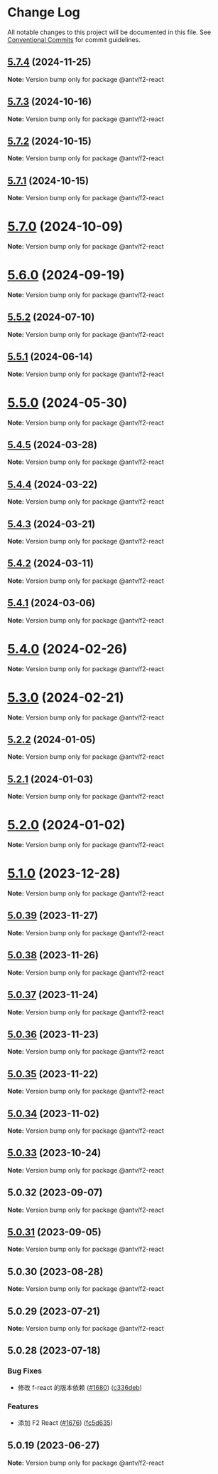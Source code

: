 # Change Log

All notable changes to this project will be documented in this file.
See [Conventional Commits](https://conventionalcommits.org) for commit guidelines.

## [5.7.4](https://github.com/antvis/f2/compare/v5.7.3...v5.7.4) (2024-11-25)

**Note:** Version bump only for package @antv/f2-react





## [5.7.3](https://github.com/antvis/f2/compare/v5.7.0...v5.7.3) (2024-10-16)

**Note:** Version bump only for package @antv/f2-react





## [5.7.2](https://github.com/antvis/f2/compare/v5.7.0...v5.7.2) (2024-10-15)

**Note:** Version bump only for package @antv/f2-react





## [5.7.1](https://github.com/antvis/f2/compare/v5.7.0...v5.7.1) (2024-10-15)

**Note:** Version bump only for package @antv/f2-react





# [5.7.0](https://github.com/antvis/f2/compare/v5.6.0...v5.7.0) (2024-10-09)

**Note:** Version bump only for package @antv/f2-react





# [5.6.0](https://github.com/antvis/f2/compare/v5.5.2...v5.6.0) (2024-09-19)

**Note:** Version bump only for package @antv/f2-react





## [5.5.2](https://github.com/antvis/f2/compare/v5.5.1...v5.5.2) (2024-07-10)

**Note:** Version bump only for package @antv/f2-react





## [5.5.1](https://github.com/antvis/f2/compare/v5.5.0...v5.5.1) (2024-06-14)

**Note:** Version bump only for package @antv/f2-react





# [5.5.0](https://github.com/antvis/f2/compare/v5.4.5...v5.5.0) (2024-05-30)

**Note:** Version bump only for package @antv/f2-react





## [5.4.5](https://github.com/antvis/f2/compare/v5.4.4...v5.4.5) (2024-03-28)

**Note:** Version bump only for package @antv/f2-react





## [5.4.4](https://github.com/antvis/f2/compare/v5.4.3...v5.4.4) (2024-03-22)

**Note:** Version bump only for package @antv/f2-react





## [5.4.3](https://github.com/antvis/f2/compare/v5.4.2...v5.4.3) (2024-03-21)

**Note:** Version bump only for package @antv/f2-react





## [5.4.2](https://github.com/antvis/f2/compare/v5.4.1...v5.4.2) (2024-03-11)

**Note:** Version bump only for package @antv/f2-react





## [5.4.1](https://github.com/antvis/f2/compare/v5.4.0...v5.4.1) (2024-03-06)

**Note:** Version bump only for package @antv/f2-react





# [5.4.0](https://github.com/antvis/f2/compare/v5.3.0...v5.4.0) (2024-02-26)

**Note:** Version bump only for package @antv/f2-react





# [5.3.0](https://github.com/antvis/f2/compare/v5.2.2...v5.3.0) (2024-02-21)

**Note:** Version bump only for package @antv/f2-react





## [5.2.2](https://github.com/antvis/f2/compare/v5.2.1...v5.2.2) (2024-01-05)

**Note:** Version bump only for package @antv/f2-react





## [5.2.1](https://github.com/antvis/f2/compare/v5.2.0...v5.2.1) (2024-01-03)

**Note:** Version bump only for package @antv/f2-react





# [5.2.0](https://github.com/antvis/f2/compare/v5.1.0...v5.2.0) (2024-01-02)

**Note:** Version bump only for package @antv/f2-react





# [5.1.0](https://github.com/antvis/f2/compare/v5.0.39...v5.1.0) (2023-12-28)

**Note:** Version bump only for package @antv/f2-react





## [5.0.39](https://github.com/antvis/f2/compare/v5.0.38...v5.0.39) (2023-11-27)

**Note:** Version bump only for package @antv/f2-react





## [5.0.38](https://github.com/antvis/f2/compare/v5.0.37...v5.0.38) (2023-11-26)

**Note:** Version bump only for package @antv/f2-react





## [5.0.37](https://github.com/antvis/f2/compare/v5.0.36...v5.0.37) (2023-11-24)

**Note:** Version bump only for package @antv/f2-react





## [5.0.36](https://github.com/antvis/f2/compare/v5.0.35...v5.0.36) (2023-11-23)

**Note:** Version bump only for package @antv/f2-react





## [5.0.35](https://github.com/antvis/f2/compare/v5.0.34...v5.0.35) (2023-11-22)

**Note:** Version bump only for package @antv/f2-react





## [5.0.34](https://github.com/antvis/f2/compare/v5.0.33...v5.0.34) (2023-11-02)

**Note:** Version bump only for package @antv/f2-react





## [5.0.33](https://github.com/antvis/f2/compare/v5.0.32...v5.0.33) (2023-10-24)

**Note:** Version bump only for package @antv/f2-react





## 5.0.32 (2023-09-07)

**Note:** Version bump only for package @antv/f2-react





## [5.0.31](https://github.com/antvis/f2/compare/v5.0.30...v5.0.31) (2023-09-05)

**Note:** Version bump only for package @antv/f2-react





## 5.0.30 (2023-08-28)

**Note:** Version bump only for package @antv/f2-react





## 5.0.29 (2023-07-21)

**Note:** Version bump only for package @antv/f2-react





## 5.0.28 (2023-07-18)


### Bug Fixes

* 修改 f-react 的版本依赖 ([#1680](https://github.com/antvis/f2/issues/1680)) ([c336deb](https://github.com/antvis/f2/commit/c336debf5331c16b47b022d09d391f665bba6531))


### Features

* 添加 F2 React ([#1676](https://github.com/antvis/f2/issues/1676)) ([fc5d635](https://github.com/antvis/f2/commit/fc5d6357700bd78b71acc95269792a489e6281ca))





## 5.0.19 (2023-06-27)

**Note:** Version bump only for package @antv/f2-react
